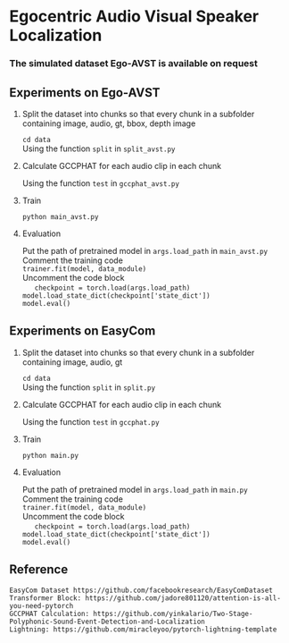 # Egocentric Audio Visual Speaker Localization

### The simulated dataset Ego-AVST is available on request

## Experiments on Ego-AVST

1. Split the dataset into chunks so that every chunk in a subfolder containing image, audio, gt, bbox, depth image

    `cd data` \
    Using the function `split` in `split_avst.py`

2. Calculate GCCPHAT for each audio clip in each chunk

    Using the function `test` in `gccphat_avst.py`

3. Train

    `python main_avst.py`

4. Evaluation

    Put the path of pretrained model in `args.load_path` in `main_avst.py`\
    Comment the training code \
    `trainer.fit(model, data_module)`\
    Uncomment the code block\
    `   checkpoint = torch.load(args.load_path)`
     `   model.load_state_dict(checkpoint['state_dict'])`\
        `model.eval()`
    

## Experiments on EasyCom

1. Split the dataset into chunks so that every chunk in a subfolder containing image, audio, gt

    `cd data` \
    Using the function `split` in `split.py`

2. Calculate GCCPHAT for each audio clip in each chunk

    Using the function `test` in `gccphat.py`

3. Train

    `python main.py`

4. Evaluation

    Put the path of pretrained model in `args.load_path` in `main.py`\
    Comment the training code \
    `trainer.fit(model, data_module)`\
    Uncomment the code block\
    `   checkpoint = torch.load(args.load_path)`
     `   model.load_state_dict(checkpoint['state_dict'])`\
        `model.eval()`

## Reference

    EasyCom Dataset https://github.com/facebookresearch/EasyComDataset
    Transformer Block: https://github.com/jadore801120/attention-is-all-you-need-pytorch
    GCCPHAT Calculation: https://github.com/yinkalario/Two-Stage-Polyphonic-Sound-Event-Detection-and-Localization
    Lightning: https://github.com/miracleyoo/pytorch-lightning-template
